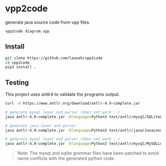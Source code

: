 # vpp2code

generate java source code from vpp files.

``` bash
vpp2code diagram.vpp
```

## Install

``` bash
git clone https://github.com/lausek/vpp2code
cd vpp2code
pip3 install .
```

## Testing

This project uses antlr4 to validate the programs output.

``` bash
curl -O https://www.antlr.org/download/antlr-4.9-complete.jar

# generate mysql lexer and parser (does not work :-)
java antlr-4.9-complete.jar -Dlanguage=Python3 test/antlr/mysql/SQLiteLexer.g4 test/antlr/mysql/SQLiteParser.g4

# generate java lexer and parser
java antlr-4.9-complete.jar -Dlanguage=Python3 test/antlr/java/JavaLexer.g4 test/antlr/java/JavaParser.g4

# generate mysql lexer and parser (does not work :-)
java antlr-4.9-complete.jar -Dlanguage=Python3 test/antlr/mysql/MySQLLexer.g4 test/antlr/mysql/MySQLParser.g4
```

> Note: The mysql and sqlite grammar files have been patched to avoid name conflicts with the generated python code.
